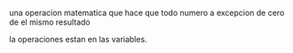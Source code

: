 una operacion matematica que hace que todo numero a excepcion de cero
de el mismo resultado

la operaciones estan en las variables.